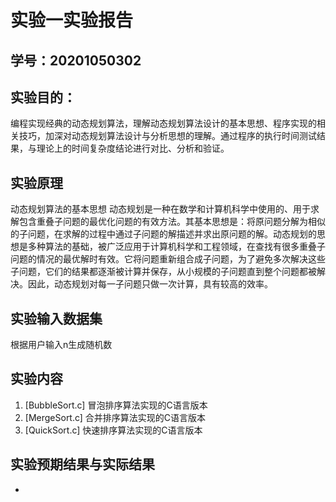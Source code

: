 # 实验一实验报告

## 学号：20201050302


## 实验目的：

编程实现经典的动态规划算法，理解动态规划算法设计的基本思想、程序实现的相关技巧，加深对动态规划算法设计与分析思想的理解。通过程序的执行时间测试结果，与理论上的时间复杂度结论进行对比、分析和验证。

## 实验原理

 动态规划算法的基本思想
动态规划是一种在数学和计算机科学中使用的、用于求解包含重叠子问题的最优化问题的有效方法。其基本思想是：将原问题分解为相似的子问题，在求解的过程中通过子问题的解描述并求出原问题的解。动态规划的思想是多种算法的基础，被广泛应用于计算机科学和工程领域，在查找有很多重叠子问题的情况的最优解时有效。它将问题重新组合成子问题，为了避免多次解决这些子问题，它们的结果都逐渐被计算并保存，从小规模的子问题直到整个问题都被解决。因此，动态规划对每一子问题只做一次计算，具有较高的效率。


## 实验输入数据集

根据用户输入n生成随机数


## 实验内容

1.  [BubbleSort.c] 冒泡排序算法实现的C语言版本
2.  [MergeSort.c]  合并排序算法实现的C语言版本
3.  [QuickSort.c]  快速排序算法实现的C语言版本

## 实验预期结果与实际结果
+ 
